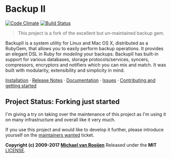 Backup II
=========

[![Code Climate](https://codeclimate.com/github/backupii/backupii.svg)](https://codeclimate.com/github/backupii/backupii)
[![Build Status](https://travis-ci.org/backupii/backupii.svg?branch=master)](https://travis-ci.org/backupii/backupii)

> This project is a fork of the excellent but un-maintained backup gem.

BackupII is a system utility for Linux and Mac OS X, distributed as a
RubyGem, that allows you to easily perform backup operations. It
provides an elegant DSL in Ruby for _modeling_ your backups. BackupII
has built-in support for various databases, storage
protocols/services, syncers, compressors, encryptors and notifiers
which you can mix and match. It was built with modularity,
extensibility and simplicity in mind.

[Installation][] &middot; [Release Notes][] &middot; [Documentation][] &middot; [Issues][] &middot; [Contributing and getting started][]

## Project Status: Forking just started ##

I'm giving a try on taking over the maintenance of this project as I'm
using it on many infrastructure and overall like it very much.

If you use this project and would like to develop it further, please
introduce yourself on the [maintainers wanted][Maintainers wanted]
ticket.

**Copyright (c) 2009-2017 [Michael van Rooijen][]**
Released under the **MIT** [LICENSE](LICENSE).

[Installation]:  http://backupii.github.io/backupii/v4/installation
[Release Notes]: http://backupii.github.io/backupii/v4/release-notes
[Documentation]: http://backupii.github.io/backupii/v4
[Issues]: https://github.com/backupii/backupii/issues
[Contributing and getting started]: CONTRIBUTING.md
[Maintainers wanted]: https://github.com/backupii/backupii/issues/1
[Michael van Rooijen]: http://github.com/mrrooijen
